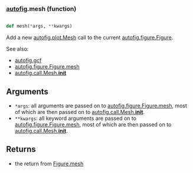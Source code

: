 ### [autofig](autofig.md).mesh (function)


```py

def mesh(*args, **kwargs)

```



Add a new [autofig.plot.Mesh](autofig.plot.Mesh.md) call to the current [autofig.figure.Figure](autofig.figure.Figure.md).

See also:

* [autofig.gcf](autofig.gcf.md)
* [autofig.figure.Figure.mesh](autofig.figure.Figure.mesh.md)
* [autofig.call.Mesh.__init__](autofig.call.Mesh.__init__.md)

Arguments
----------
* `*args`: all arguments are passed on to [autofig.figure.Figure.mesh](autofig.figure.Figure.mesh.md),
    most of which are then passed on to [autofig.call.Mesh.__init__](autofig.call.Mesh.__init__.md).
* `**kwargs`: all keyword arguments are passed on to [autofig.figure.Figure.mesh](autofig.figure.Figure.mesh.md),
    most of which are then passed on to [autofig.call.Mesh.__init__](autofig.call.Mesh.__init__.md).

Returns
-----------
* the return from [Figure.mesh](Figure.mesh.md)

